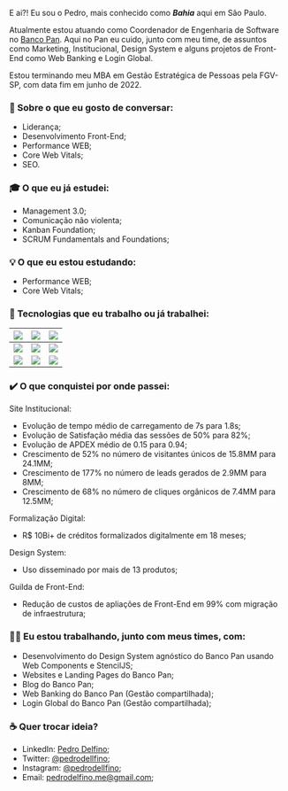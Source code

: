 E ai?! Eu sou o Pedro, mais conhecido como ***Bahia*** aqui em São Paulo.

Atualmente estou atuando como Coordenador de Engenharia de Software no <a href = "https://www.bancopan.com.br" target="_blank">Banco Pan</a>. 
Aqui no Pan eu cuido, junto com meu time, de assuntos como Marketing, Institucional, Design System e alguns projetos de Front-End como Web Banking e Login Global.

Estou terminando meu MBA em Gestão Estratégica de Pessoas pela FGV-SP, com data fim em junho de 2022.

### 💬 Sobre o que eu gosto de conversar:
- Liderança;
- Desenvolvimento Front-End;
- Performance WEB;
- Core Web Vitals;
- SEO.


### 🎓 O que eu já estudei:
- Management 3.0;
- Comunicação não violenta;
- Kanban Foundation;
- SCRUM Fundamentals and Foundations;


### 💡 O que eu estou estudando:
- Performance WEB;
- Core Web Vitals;


### 🔭 Tecnologias que eu trabalho ou já trabalhei:
|<img src="https://img.shields.io/badge/HTML5-E34F26?style=for-the-badge&logo=html5&logoColor=white">|<img src="https://img.shields.io/badge/CSS3-1572B6?style=for-the-badge&logo=css3&logoColor=white">|<img src="https://img.shields.io/badge/Sass-CC6699?style=for-the-badge&logo=sass&logoColor=white">|
| ------------ | ------------ | ------------ |
|<img src="https://img.shields.io/badge/Bootstrap-563D7C?style=for-the-badge&logo=bootstrap&logoColor=white">|<img src="https://img.shields.io/badge/JavaScript-F7DF1E?style=for-the-badge&logo=javascript&logoColor=black">|<img src="https://img.shields.io/badge/React-20232A?style=for-the-badge&logo=react&logoColor=61DAFB">|
|<img src="https://img.shields.io/badge/Angular-DD0031?style=for-the-badge&logo=angular&logoColor=white">|<img src="https://img.shields.io/badge/TypeScript-007ACC?style=for-the-badge&logo=typescript&logoColor=white">|<img src="https://img.shields.io/badge/Amazon_AWS-232F3E?style=for-the-badge&logo=amazon-aws&logoColor=white">|


### ✔️ O que conquistei por onde passei:
Site Institucional:
- Evolução de tempo médio de carregamento de 7s para 1.8s;
- Evolução de Satisfação média das sessões de 50% para 82%;
- Evolução de APDEX médio de 0.15 para 0.94;
- Crescimento de 52% no número de visitantes únicos de 15.8MM para 24.1MM;
- Crescimento de 177% no número de leads gerados de 2.9MM para 8MM;
- Crescimento de 68% no número de cliques orgânicos de 7.4MM para 12.5MM;

Formalização Digital:
- R$ 10Bi+ de créditos formalizados digitalmente em 18 meses;

Design System:
- Uso disseminado por mais de 13 produtos;

Guilda de Front-End:
- Redução de custos de apliações de Front-End em 99% com migração de infraestrutura;


### 👩‍💻 Eu estou trabalhando, junto com meus times, com:
- Desenvolvimento do Design System agnóstico do Banco Pan usando Web Components e StencilJS;
- Websites e Landing Pages do Banco Pan;
- Blog do Banco Pan;
- Web Banking do Banco Pan (Gestão compartilhada);
- Login Global do Banco Pan (Gestão compartilhada);
### ☕ Quer trocar ideia?
- LinkedIn: <a href = "https://www.linkedin.com/in/delfinopedro/" title="LinkedIn Pedro Delfino">Pedro Delfino</a>;
- Twitter: <a href = "https://www.linkedin.com/in/delfinopedro/" title="Twitter Pedro Delfino">@pedrodellfino</a>;
- Instagram: <a href = "https://www.instagram.com/pedrodellfino/" title="Instagram Pedro Delfino">@pedrodellfino</a>;
- Email: <a href="mailto:pedrodelfino.me@gmail.com?subject=Quero trocar ideia!" title="Mandar um email para Pedro Delfino">pedrodelfino.me@gmail.com</a>;
